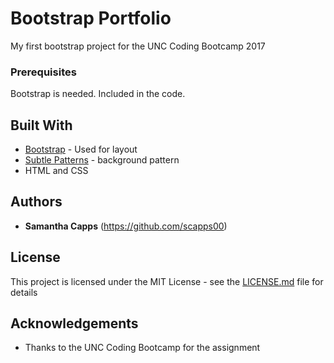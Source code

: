 # Bootstrap Portfolio

My first bootstrap project for the UNC Coding Bootcamp 2017

### Prerequisites

Bootstrap is needed. Included in the code.

## Built With

* [Bootstrap](https://getbootstrap.com/) - Used for layout
* [Subtle Patterns](https://www.toptal.com/designers/subtlepatterns/) - background pattern 
* HTML and CSS
 

## Authors

* **Samantha Capps** (https://github.com/scapps00)

## License

This project is licensed under the MIT License - see the [LICENSE.md](LICENSE.md) file for details

## Acknowledgements

* Thanks to the UNC Coding Bootcamp for the assignment


